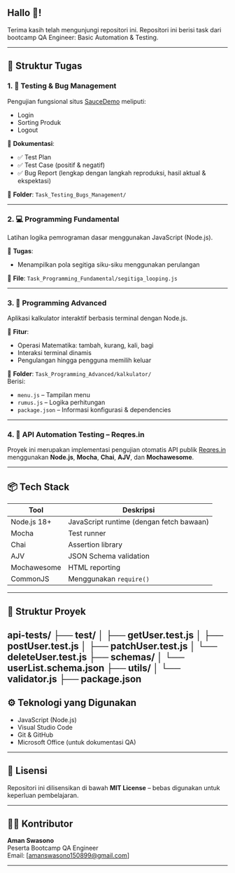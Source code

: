 ## Hallo 👋! 
Terima kasih telah mengunjungi repositori ini. Repositori ini berisi task dari bootcamp QA Engineer: Basic Automation & Testing.

---

## 📂 Struktur Tugas

### 1. 🧪 Testing & Bug Management
Pengujian fungsional situs [SauceDemo](https://www.saucedemo.com/) meliputi:
- Login  
- Sorting Produk  
- Logout  

📄 **Dokumentasi**:
- ✅ Test Plan  
- ✅ Test Case (positif & negatif)  
- ✅ Bug Report (lengkap dengan langkah reproduksi, hasil aktual & ekspektasi)

📁 **Folder**: `Task_Testing_Bugs_Management/`

---

### 2. 💻 Programming Fundamental  
Latihan logika pemrograman dasar menggunakan JavaScript (Node.js).

📄 **Tugas**:
- Menampilkan pola segitiga siku-siku menggunakan perulangan

📁 **File**: `Task_Programming_Fundamental/segitiga_looping.js`

---

### 3. 🚀 Programming Advanced  
Aplikasi kalkulator interaktif berbasis terminal dengan Node.js.

📄 **Fitur**:
- Operasi Matematika: tambah, kurang, kali, bagi  
- Interaksi terminal dinamis  
- Pengulangan hingga pengguna memilih keluar

📁 **Folder**: `Task_Programming_Advanced/kalkulator/`  
Berisi:
- `menu.js` – Tampilan menu  
- `rumus.js` – Logika perhitungan  
- `package.json` – Informasi konfigurasi & dependencies

---

### 4. 🚀 API Automation Testing – Reqres.in  
Proyek ini merupakan implementasi pengujian otomatis API publik [Reqres.in](https://reqres.in) menggunakan **Node.js**, **Mocha**, **Chai**, **AJV**, dan **Mochawesome**.

---

## 📦 Tech Stack

| Tool         | Deskripsi                           |
|--------------|--------------------------------------|
| Node.js 18+  | JavaScript runtime (dengan fetch bawaan) |
| Mocha        | Test runner                         |
| Chai         | Assertion library                   |
| AJV          | JSON Schema validation              |
| Mochawesome  | HTML reporting                      |
| CommonJS     | Menggunakan `require()`             |

---

## 📁 Struktur Proyek

api-tests/
├── test/
│ ├── getUser.test.js
│ ├── postUser.test.js
│ ├── patchUser.test.js
│ └── deleteUser.test.js
├── schemas/
│ └── userList.schema.json
├── utils/
│ └── validator.js
├── package.json
---

## ⚙️ Teknologi yang Digunakan
- JavaScript (Node.js)  
- Visual Studio Code  
- Git & GitHub  
- Microsoft Office (untuk dokumentasi QA)

---

## 📌 Lisensi
Repositori ini dilisensikan di bawah **MIT License** – bebas digunakan untuk keperluan pembelajaran.

---

## 🙋‍♂️ Kontributor
**Aman Swasono**  
Peserta Bootcamp QA Engineer  
Email: [amanswasono150899@gmail.com] 

---
